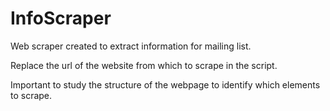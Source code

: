 # InfoScraper

Web scraper created to extract information for mailing list.

Replace the url of the website from which to scrape in the script.

Important to study the structure of the webpage to identify which elements to scrape.
